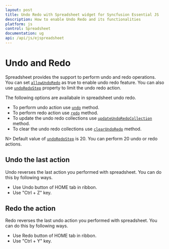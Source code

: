 ```yaml
---
layout: post
title: Undo Redo with Spreadsheet widget for Syncfusion Essential JS
description: How to enable Undo Redo and its functionalities
platform: js
control: Spreadsheet
documentation: ug
api: /api/js/ejspreadsheet
--- 
```


# Undo and Redo

Spreadsheet provides the support to perform undo and redo operations. You can set [`allowUndoRedo`](https://help.syncfusion.com/api/js/ejspreadsheet#members:allowundoredo "allowUndoRedo") as true to enable undo redo feature. You can also use [`undoRedoStep`](https://help.syncfusion.com/api/js/ejspreadsheet#members:undoredostep "undoRedoStep") property to limit the undo redo action.

The following options are availabale in spreadsheet undo redo.

* To perform undo action use [`undo`](https://help.syncfusion.com/api/js/ejspreadsheet#methods:undo "undo") method.
* To perform redo action use [`redo`](https://help.syncfusion.com/api/js/ejspreadsheet#methods:redo "redo") method.
* To update the undo redo collections use [`updateUndoRedoCollection`](https://help.syncfusion.com/api/js/ejspreadsheet#methods:updateundoredocollection "updateUndoRedoCollection") method.
* To clear the undo redo collections use [`clearUndoRedo`](https://help.syncfusion.com/api/js/ejspreadsheet#methods:clearundoredo "clearUndoRedo") method.


N> Default value of [`undoRedoStep`](https://help.syncfusion.com/api/js/ejspreadsheet#members:undoredostep "undoRedoStep") is 20. You can perform 20 undo or redo actions.


## Undo the last action

Undo reverses the last action you performed with spreadsheet. You can do this by following ways.

* Use Undo button of HOME tab in ribbon.
* Use "Ctrl + Z" key.

## Redo the action

Redo reverses the last undo action you performed with spreadsheet. You can do this by following ways.

* Use Redo button of HOME tab in ribbon.
* Use "Ctrl + Y" key.

